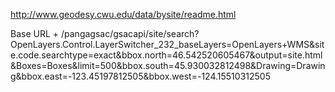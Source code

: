 http://www.geodesy.cwu.edu/data/bysite/readme.html



Base URL + /pangagsac/gsacapi/site/search?OpenLayers.Control.LayerSwitcher_232_baseLayers=OpenLayers+WMS&site.code.searchtype=exact&bbox.north=46.542520605467&output=site.html&Boxes=Boxes&limit=500&bbox.south=45.930032812498&Drawing=Drawing&bbox.east=-123.45197812505&bbox.west=-124.15510312505
